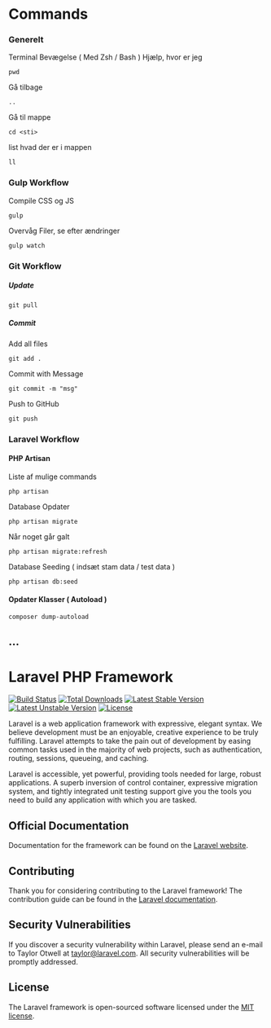 # Commands
### Generelt
Terminal Bevægelse ( Med Zsh / Bash )
Hjælp, hvor er jeg

    pwd
Gå tilbage

    ..
Gå til mappe

    cd <sti>
list hvad der er i mappen
    
    ll

### Gulp Workflow
Compile CSS og JS
    
    gulp
Overvåg Filer, se efter ændringer

    gulp watch
### Git Workflow
##### Update
    git pull
##### Commit
Add all files

    git add .

Commit with Message
    
    git commit -m "msg"

Push to GitHub

    git push
### Laravel Workflow
#### PHP Artisan
Liste af mulige commands

    php artisan
Database Opdater

    php artisan migrate
Når noget går galt

    php artisan migrate:refresh
Database Seeding ( indsæt stam data / test data )    

    php artisan db:seed

#### Opdater Klasser ( Autoload )
    composer dump-autoload



...
---

# Laravel PHP Framework

[![Build Status](https://travis-ci.org/laravel/framework.svg)](https://travis-ci.org/laravel/framework)
[![Total Downloads](https://poser.pugx.org/laravel/framework/d/total.svg)](https://packagist.org/packages/laravel/framework)
[![Latest Stable Version](https://poser.pugx.org/laravel/framework/v/stable.svg)](https://packagist.org/packages/laravel/framework)
[![Latest Unstable Version](https://poser.pugx.org/laravel/framework/v/unstable.svg)](https://packagist.org/packages/laravel/framework)
[![License](https://poser.pugx.org/laravel/framework/license.svg)](https://packagist.org/packages/laravel/framework)

Laravel is a web application framework with expressive, elegant syntax. We believe development must be an enjoyable, creative experience to be truly fulfilling. Laravel attempts to take the pain out of development by easing common tasks used in the majority of web projects, such as authentication, routing, sessions, queueing, and caching.

Laravel is accessible, yet powerful, providing tools needed for large, robust applications. A superb inversion of control container, expressive migration system, and tightly integrated unit testing support give you the tools you need to build any application with which you are tasked.

## Official Documentation

Documentation for the framework can be found on the [Laravel website](http://laravel.com/docs).

## Contributing

Thank you for considering contributing to the Laravel framework! The contribution guide can be found in the [Laravel documentation](http://laravel.com/docs/contributions).

## Security Vulnerabilities

If you discover a security vulnerability within Laravel, please send an e-mail to Taylor Otwell at taylor@laravel.com. All security vulnerabilities will be promptly addressed.

## License

The Laravel framework is open-sourced software licensed under the [MIT license](http://opensource.org/licenses/MIT).

